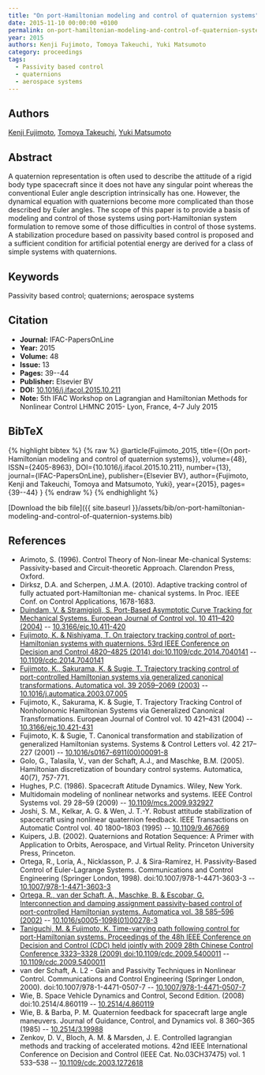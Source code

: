 ```yaml
---
title: "On port-Hamiltonian modeling and control of quaternion systems"
date: 2015-11-10 00:00:00 +0100
permalink: on-port-hamiltonian-modeling-and-control-of-quaternion-systems
year: 2015
authors: Kenji Fujimoto, Tomoya Takeuchi, Yuki Matsumoto
category: proceedings
tags:
  - Passivity based control
  - quaternions
  - aerospace systems
---
```

 
## Authors
[Kenji Fujimoto](authors/kenji-fujimoto), [Tomoya Takeuchi](authors/tomoya-takeuchi), [Yuki Matsumoto](authors/yuki-matsumoto)
 
## Abstract
A quaternion representation is often used to describe the attitude of a rigid body type spacecraft since it does not have any singular point whereas the conventional Euler angle description intrinsically has one. However, the dynamical equation with quaternions become more complicated than those described by Euler angles. The scope of this paper is to provide a basis of modeling and control of those systems using port-Hamiltonian system formulation to remove some of those difficulties in control of those systems. A stabilization procedure based on passivity based control is proposed and a sufficient condition for artificial potential energy are derived for a class of simple systems with quaternions.
 
## Keywords
Passivity based control; quaternions; aerospace systems
 
## Citation
- **Journal:** IFAC-PapersOnLine
- **Year:** 2015
- **Volume:** 48
- **Issue:** 13
- **Pages:** 39--44
- **Publisher:** Elsevier BV
- **DOI:** [10.1016/j.ifacol.2015.10.211](https://doi.org/10.1016/j.ifacol.2015.10.211)
- **Note:** 5th IFAC Workshop on Lagrangian and Hamiltonian Methods for Nonlinear Control LHMNC 2015- Lyon, France, 4–7 July 2015
 
## BibTeX
{% highlight bibtex %}
{% raw %}
@article{Fujimoto_2015,
  title={{On port-Hamiltonian modeling and control of quaternion systems}},
  volume={48},
  ISSN={2405-8963},
  DOI={10.1016/j.ifacol.2015.10.211},
  number={13},
  journal={IFAC-PapersOnLine},
  publisher={Elsevier BV},
  author={Fujimoto, Kenji and Takeuchi, Tomoya and Matsumoto, Yuki},
  year={2015},
  pages={39--44}
}
{% endraw %}
{% endhighlight %}
 
[Download the bib file]({{ site.baseurl }}/assets/bib/on-port-hamiltonian-modeling-and-control-of-quaternion-systems.bib)
 
## References
- Arimoto, S. (1996). Control Theory of Non-linear Me-chanical Systems: Passivity-based and Circuit-theoretic Approach. Clarendon Press, Oxford.
- Dirksz, D.A. and Scherpen, J.M.A. (2010). Adaptive tracking control of fully actuated port-Hamiltonian me- chanical systems. In Proc. IEEE Conf. on Control Applications, 1678-1683.
- [Duindam, V. & Stramigioli, S. Port-Based Asymptotic Curve Tracking for Mechanical Systems. European Journal of Control vol. 10 411–420 (2004)](port-based-asymptotic-curve-tracking-for-mechanical-systems) -- [10.3166/ejc.10.411-420](https://doi.org/10.3166/ejc.10.411-420)
- [Fujimoto, K. & Nishiyama, T. On trajectory tracking control of port-Hamiltonian systems with quaternions. 53rd IEEE Conference on Decision and Control 4820–4825 (2014) doi:10.1109/cdc.2014.7040141](on-trajectory-tracking-control-of-port-hamiltonian-systems-with-quaternions) -- [10.1109/cdc.2014.7040141](https://doi.org/10.1109/cdc.2014.7040141)
- [Fujimoto, K., Sakurama, K. & Sugie, T. Trajectory tracking control of port-controlled Hamiltonian systems via generalized canonical transformations. Automatica vol. 39 2059–2069 (2003)](trajectory-tracking-control-of-port-controlled-hamiltonian-systems-via-generalized-canonical-transformations) -- [10.1016/j.automatica.2003.07.005](https://doi.org/10.1016/j.automatica.2003.07.005)
- Fujimoto, K., Sakurama, K. & Sugie, T. Trajectory Tracking Control of Nonholonomic Hamiltonian Systems via Generalized Canonical Transformations. European Journal of Control vol. 10 421–431 (2004) -- [10.3166/ejc.10.421-431](https://doi.org/10.3166/ejc.10.421-431)
- Fujimoto, K. & Sugie, T. Canonical transformation and stabilization of generalized Hamiltonian systems. Systems &amp; Control Letters vol. 42 217–227 (2001) -- [10.1016/s0167-6911(00)00091-8](https://doi.org/10.1016/s0167-6911(00)00091-8)
- Golo, G., Talasila, V., van der Schaft, A.J., and Maschke, B.M. (2005). Hamiltonian discretization of boundary control systems. Automatica, 40(7), 757-771.
- Hughes, P.C. (1986). Spacecraft Atitude Dynamics. Wiley, New York.
- Multidomain modeling of nonlinear networks and systems. IEEE Control Systems vol. 29 28–59 (2009) -- [10.1109/mcs.2009.932927](https://doi.org/10.1109/mcs.2009.932927)
- Joshi, S. M., Kelkar, A. G. & Wen, J. T.-Y. Robust attitude stabilization of spacecraft using nonlinear quaternion feedback. IEEE Transactions on Automatic Control vol. 40 1800–1803 (1995) -- [10.1109/9.467669](https://doi.org/10.1109/9.467669)
- Kuipers, J.B. (2002). Quaternions and Rotation Sequence: A Primer with Application to Orbits, Aerospace, and Virtual Relity. Princeton University Press, Princeton.
- Ortega, R., Loría, A., Nicklasson, P. J. & Sira-Ramírez, H. Passivity-Based Control of Euler-Lagrange Systems. Communications and Control Engineering (Springer London, 1998). doi:10.1007/978-1-4471-3603-3 -- [10.1007/978-1-4471-3603-3](https://doi.org/10.1007/978-1-4471-3603-3)
- [Ortega, R., van der Schaft, A., Maschke, B. & Escobar, G. Interconnection and damping assignment passivity-based control of port-controlled Hamiltonian systems. Automatica vol. 38 585–596 (2002)](interconnection-and-damping-assignment-passivity-based-control-of-port-controlled-hamiltonian-systems) -- [10.1016/s0005-1098(01)00278-3](https://doi.org/10.1016/s0005-1098(01)00278-3)
- [Taniguchi, M. & Fujimoto, K. Time-varying path following control for port-Hamiltonian systems. Proceedings of the 48h IEEE Conference on Decision and Control (CDC) held jointly with 2009 28th Chinese Control Conference 3323–3328 (2009) doi:10.1109/cdc.2009.5400011](time-varying-path-following-control-for-port-hamiltonian-systems) -- [10.1109/cdc.2009.5400011](https://doi.org/10.1109/cdc.2009.5400011)
- van der Schaft, A. L2 - Gain and Passivity Techniques in Nonlinear Control. Communications and Control Engineering (Springer London, 2000). doi:10.1007/978-1-4471-0507-7 -- [10.1007/978-1-4471-0507-7](https://doi.org/10.1007/978-1-4471-0507-7)
- Wie, B. Space Vehicle Dynamics and Control, Second Edition. (2008) doi:10.2514/4.860119 -- [10.2514/4.860119](https://doi.org/10.2514/4.860119)
- Wie, B. & Barba, P. M. Quaternion feedback for spacecraft large angle maneuvers. Journal of Guidance, Control, and Dynamics vol. 8 360–365 (1985) -- [10.2514/3.19988](https://doi.org/10.2514/3.19988)
- Zenkov, D. V., Bloch, A. M. & Marsden, J. E. Controlled lagrangian methods and tracking of accelerated motions. 42nd IEEE International Conference on Decision and Control (IEEE Cat. No.03CH37475) vol. 1 533–538 -- [10.1109/cdc.2003.1272618](https://doi.org/10.1109/cdc.2003.1272618)

